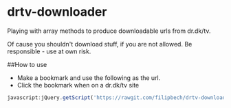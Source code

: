 # drtv-downloader
Playing with array methods to produce downloadable urls from dr.dk/tv. 

Of cause you shouldn't download stuff, if you are not allowed. Be responsible - use at own risk.

##How to use
* Make a bookmark and use the following as the url.
* Click the bookmark when on a dr.dk/tv site

```js
javascript:jQuery.getScript('https://rawgit.com/filipbech/drtv-downloader/master/magic.js');
```
